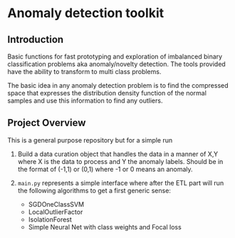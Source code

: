 # Anomaly detection toolkit

## Introduction
Basic functions for fast prototyping and exploration of imbalanced binary classification problems aka anomaly/novelty detection. The tools provided have the ability to transform to multi class problems.

The basic idea in any anomaly detection problem is to find the compressed space that expresses the distribution density function of the normal samples and use this information to find any outliers.

## Project Overview
This is a general purpose repository but for a simple run

1. Build a data curation object that handles the data in a manner of X,Y where X is the data to process and Y the anomaly labels. Should be in the format of (-1,1) or (0,1) where -1 or 0 means an anomaly.

2.  `main.py` represents a simple interface where after the ETL part will run the following algorithms to get a first generic sense:
	
	- SGDOneClassSVM
	- LocalOutlierFactor
	- IsolationForest
	- Simple Neural Net with class weights and Focal loss